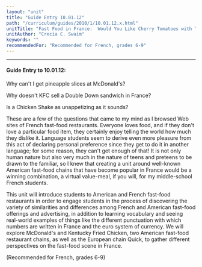 ```yaml
---
layout: "unit"
title: "Guide Entry 10.01.12"
path: "/curriculum/guides/2010/1/10.01.12.x.html"
unitTitle: "Fast Food in France:  Would You Like Cherry Tomatoes with That? Using Advertisements, Menus, and Web Sites in Middle-School French Classes"
unitAuthor: "Crecia C. Swaim"
keywords: ""
recommendedFor: "Recommended for French, grades 6-9"
---
```

<body>
<hr/>
 <h4>
  Guide Entry to 10.01.12:
 </h4>
 <p>
  Why can't I get pineapple slices at McDonald's?
 </p>
 <p>
  Why doesn't KFC sell a Double Down sandwich in France?
 </p>
 <p>
  Is a Chicken Shake as unappetizing as it sounds?
 </p>
<p>
  These are a few of the questions that came to my mind as I browsed Web sites of French fast-food restaurants. Everyone loves food, and if they don't love a particular food item, they certainly enjoy telling the world how much they dislike it. Language students seem to derive even more pleasure from this act of declaring personal preference since they get to do it in another language; for some reason, they can't get enough of that! It is not only human nature but also very much in the nature of teens and preteens to be drawn to the familiar, so I knew that creating a unit around well-known American fast-food chains that have become popular in France would be a winning combination, a virtual value-meal, if you will, for my middle-school French students.
 </p>
<p>
  This unit will introduce students to American and French fast-food restaurants in order to engage students in the process of discovering the variety of similarities and differences among French and American fast-food offerings and advertising, in addition to learning vocabulary and seeing real-world examples of things like the different punctuation with which numbers are written in France and the euro system of currency. We will explore McDonald's and Kentucky Fried Chicken, two American fast-food restaurant chains, as well as the European chain Quick, to gather different perspectives on the fast-food scene in France.
 </p>
<p>
  (Recommended for French, grades 6-9)
 </p>



</body>